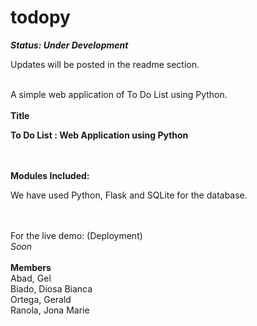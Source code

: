 # todopy
<b><i>Status: Under Development</i></b>
<p>Updates will be posted in the readme section.</p>
<br>
A simple web application of To Do List using Python.
<br>
<br>
<b>Title</b>
<p><b>To Do List : Web Application using Python </b></p>
<br>
<br>
<b>Modules Included: </b>
<p>We have used Python, Flask and SQLite for the database.</p>
<br>
<br>
For the live demo: (Deployment)<br>
<i>Soon</i>
<br>
<br>
<b>Members</b><br>
Abad, Gel <br>
Biado, Diosa Bianca<br>
Ortega, Gerald<br>
Ranola, Jona Marie<br>
